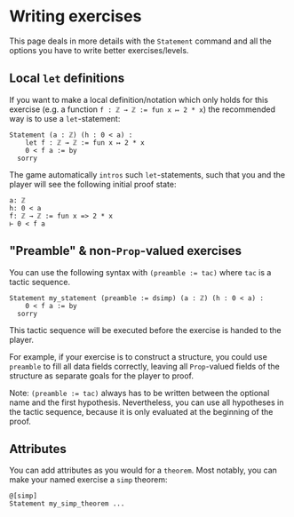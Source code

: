 # Writing exercises

This page deals in more details with the `Statement` command and all the options you have
to write better exercises/levels.


## Local `let` definitions

If you want to make a local definition/notation which only holds for this exercise (e.g.
a function `f : ℤ → ℤ := fun x ↦ 2 * x`) the recommended way is to use a `let`-statement:

```lean
Statement (a : ℤ) (h : 0 < a) :
    let f : ℤ → ℤ := fun x ↦ 2 * x
    0 < f a := by
  sorry
```

The game automatically `intros` such `let`-statements, such that you and the player will see
the following initial proof state:

```
a: ℤ
h: 0 < a
f: ℤ → ℤ := fun x => 2 * x
⊢ 0 < f a
```

## "Preamble" & non-`Prop`-valued exercises

You can use the following syntax with `(preamble := tac)` where `tac` is a tactic sequence.

```
Statement my_statement (preamble := dsimp) (a : ℤ) (h : 0 < a) :
    0 < f a := by
  sorry
```

This tactic sequence will be executed before the exercise is handed to the player.

For example, if your exercise is to construct a structure, you could use `preamble` to fill
all data fields correctly, leaving all `Prop`-valued fields of the structure as separate goals
for the player to proof.

Note: `(preamble := tac)` always has to be written between the optional name and the first
hypothesis. Nevertheless, you can use all hypotheses in the tactic sequence, because it is
only evaluated at the beginning of the proof.

## Attributes

You can add attributes as you would for a `theorem`. Most notably, you can make your named exercise a `simp` theorem:

```lean
@[simp]
Statement my_simp_theorem ...
```
